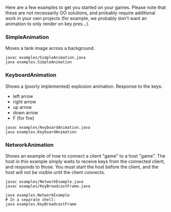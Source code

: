 Here are a few examples to get you started on your games.  Please note that these are not necessarily OO solutions, and probably require additional work in your own projects (for example, we probably don't want an animation to only render on key pres...).

### SimpleAnimation
Moves a tank image across a background.
```
javac examples/SimpleAnimation.java
java examples.SimpleAnimation
```

### KeyboardAnimation
Shows a (poorly implemented) explosion animation.  Response to the keys:
* left arrow
* right arrow
* up arrow
* down arrow
* F (for fire)
```
javac examples/KeyboardAnimation.java
java examples.KeyboardAnimation
```

### NetworkAnimation
Shows an example of how to connect a client "game" to a host "game".  The host in this example simply waits to receive keys from the connected client, and responds to those.  You must start the host before the client, and the host will not be visible until the client connects.
```
javac examples/NetworkExample.java
javac examples/KeyBroadcastFrame.java

java examples.NetworkExample
# In a separate shell:
java examples.KeyBroadcastFrame
```